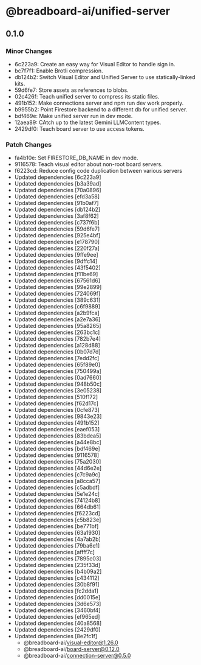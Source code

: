 # @breadboard-ai/unified-server

## 0.1.0

### Minor Changes

- 6c223a9: Create an easy way for Visual Editor to handle sign in.
- bc7f7f1: Enable Brotli compression.
- db124b2: Switch Visual Editor and Unified Server to use statically-linked
  kits.
- 59d6fe7: Store assets as references to blobs.
- 02c426f: Teach unified server to compress its static files.
- 491b152: Make connections server and npm run dev work properly.
- b9955b2: Point Firestore backend to a different db for unified server.
- bdf469e: Make unified server run in dev mode.
- 12aea89: CAtch up to the latest Gemini LLMContent types.
- 2429df0: Teach board server to use access tokens.

### Patch Changes

- fa4b10e: Set FIRESTORE_DB_NAME in dev mode.
- 9116578: Teach visual editor about non-root board servers.
- f6223cd: Reduce config code duplication between various servers
- Updated dependencies [6c223a9]
- Updated dependencies [b3a39ad]
- Updated dependencies [70a0896]
- Updated dependencies [efd3a58]
- Updated dependencies [91b0af7]
- Updated dependencies [db124b2]
- Updated dependencies [3af8f62]
- Updated dependencies [c737f6b]
- Updated dependencies [59d6fe7]
- Updated dependencies [925e4bf]
- Updated dependencies [e178790]
- Updated dependencies [220f27a]
- Updated dependencies [9ffe9ee]
- Updated dependencies [9dffc14]
- Updated dependencies [43f5402]
- Updated dependencies [f11be69]
- Updated dependencies [67561d6]
- Updated dependencies [99e2899]
- Updated dependencies [724069f]
- Updated dependencies [389c631]
- Updated dependencies [c6f9889]
- Updated dependencies [a2b9fca]
- Updated dependencies [a2e7a36]
- Updated dependencies [95a8265]
- Updated dependencies [263bc1c]
- Updated dependencies [782b7e4]
- Updated dependencies [a128d88]
- Updated dependencies [0b07d7d]
- Updated dependencies [7edd2fc]
- Updated dependencies [65f89e0]
- Updated dependencies [750499a]
- Updated dependencies [0ad7660]
- Updated dependencies [948b50c]
- Updated dependencies [3e05238]
- Updated dependencies [510f172]
- Updated dependencies [f62d17c]
- Updated dependencies [0cfe873]
- Updated dependencies [9843e23]
- Updated dependencies [491b152]
- Updated dependencies [eaef053]
- Updated dependencies [83bdea5]
- Updated dependencies [a44e8bc]
- Updated dependencies [bdf469e]
- Updated dependencies [9116578]
- Updated dependencies [75a2030]
- Updated dependencies [44d6e2e]
- Updated dependencies [c7c9a9c]
- Updated dependencies [a8cca57]
- Updated dependencies [c5adbdf]
- Updated dependencies [5e1e24c]
- Updated dependencies [74124b8]
- Updated dependencies [664db61]
- Updated dependencies [f6223cd]
- Updated dependencies [c5b823e]
- Updated dependencies [be771bf]
- Updated dependencies [63a1930]
- Updated dependencies [4a7ab2b]
- Updated dependencies [79ba6e1]
- Updated dependencies [affff7c]
- Updated dependencies [7895c03]
- Updated dependencies [235f33d]
- Updated dependencies [b4b09a2]
- Updated dependencies [c434112]
- Updated dependencies [30b8f91]
- Updated dependencies [fc2dda1]
- Updated dependencies [dd0015e]
- Updated dependencies [3d6e573]
- Updated dependencies [3460bf4]
- Updated dependencies [ef965ed]
- Updated dependencies [40a8568]
- Updated dependencies [2429df0]
- Updated dependencies [8e2fc1f]
  - @breadboard-ai/visual-editor@1.26.0
  - @breadboard-ai/board-server@0.12.0
  - @breadboard-ai/connection-server@0.5.0

